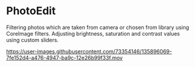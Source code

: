 # PhotoEdit
Filtering photos which are taken from camera or chosen from library using CoreImage filters. Adjusting brightness, saturation and contrast values using custom sliders. 

https://user-images.githubusercontent.com/73354146/135896069-7fe152d4-a476-4947-ba9c-12e26b99f33f.mov


